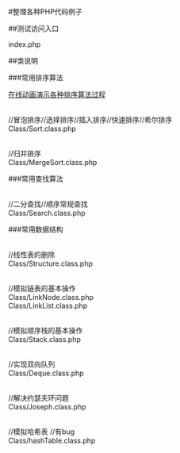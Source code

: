 #整理各种PHP代码例子

##测试访问入口

index.php

##类说明

###常用排序算法

[在线动画演示各种排序算法过程](http://www.atool.org/sort.php)

<br/> //冒泡排序//选择排序//插入排序//快速排序//希尔排序
<br/> Class/Sort.class.php

<br/> //归并排序
<br/> Class/MergeSort.class.php

###常用查找算法

<br/> //二分查找//顺序常规查找
<br/> Class/Search.class.php

###常用数据结构

<br/> //线性表的删除
<br/> Class/Structure.class.php

<br/> //模拟链表的基本操作
<br/> Class/LinkNode.class.php
<br/> Class/LinkList.class.php

<br/> //模拟顺序栈的基本操作
<br/> Class/Stack.class.php

<br/> //实现双向队列
<br/> Class/Deque.class.php

<br/> //解决约瑟夫环问题
<br/> Class/Joseph.class.php

<br/> //模拟哈希表 //有bug
<br/> Class/hashTable.class.php










